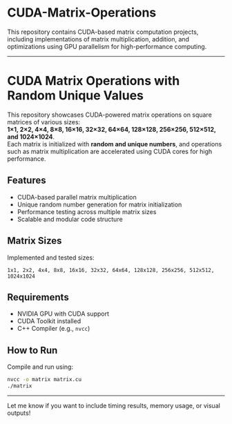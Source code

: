 # CUDA-Matrix-Operations
This repository contains CUDA-based matrix computation projects, including implementations of matrix multiplication, addition, and optimizations using GPU parallelism for high-performance computing.

---

# CUDA Matrix Operations with Random Unique Values

This repository showcases CUDA-powered matrix operations on square matrices of various sizes:  
**1×1, 2×2, 4×4, 8×8, 16×16, 32×32, 64×64, 128×128, 256×256, 512×512, and 1024×1024**.  
Each matrix is initialized with **random and unique numbers**, and operations such as matrix multiplication are accelerated using CUDA cores for high performance.

## Features

- CUDA-based parallel matrix multiplication  
- Unique random number generation for matrix initialization  
- Performance testing across multiple matrix sizes  
- Scalable and modular code structure  

## Matrix Sizes

Implemented and tested sizes:
```
1x1, 2x2, 4x4, 8x8, 16x16, 32x32, 64x64, 128x128, 256x256, 512x512, 1024x1024
```

## Requirements

- NVIDIA GPU with CUDA support  
- CUDA Toolkit installed  
- C++ Compiler (e.g., `nvcc`)

## How to Run

Compile and run using:
```bash
nvcc -o matrix matrix.cu
./matrix
```

---

Let me know if you want to include timing results, memory usage, or visual outputs!

